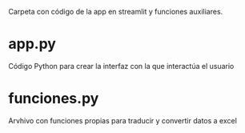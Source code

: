 Carpeta con código de la app en streamlit y funciones auxiliares.

# app.py
Código Python para crear la interfaz con la que interactúa el usuario

# funciones.py
Arvhivo con funciones propias para traducir y convertir datos a excel
